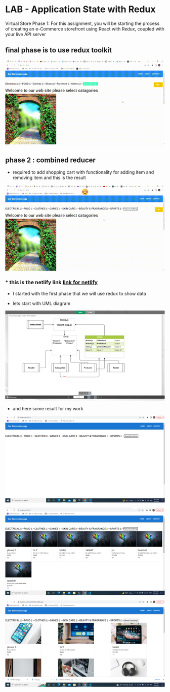 # LAB - Application State with Redux 
Virtual Store Phase 1: For this assignment, you will be starting the process of creating an e-Commerce storefront using React with Redux, coupled with your live API server

## final phase is to use redux toolkit

![link](./src/componants/store/image/finall.gif)



## phase 2 : combined reducer 
* required to add shopping cart with functionality for adding item and removing item and this is the result 

![link](./src/componants/store/image/React%20App%20-%20Google%20Chrome%202022-09-06%2015-32-52.gif)

### * this is the netlify link [ link for netlify](https://dynamic-cannoli-6b0555.netlify.app/)
* I started with the first phase that we will use redux to show data 

* lets start with UML diagram 

![link](./src/componants/store/image/Screenshot%20(525).png)

* and here some result for my work 

![link](./src/componants/store/image/Screenshot%20(523).png)

![link](./src/componants/store/image/Screenshot%20(524).png)

![link](./src/componants/store/image/Screenshot%20(527).png)


